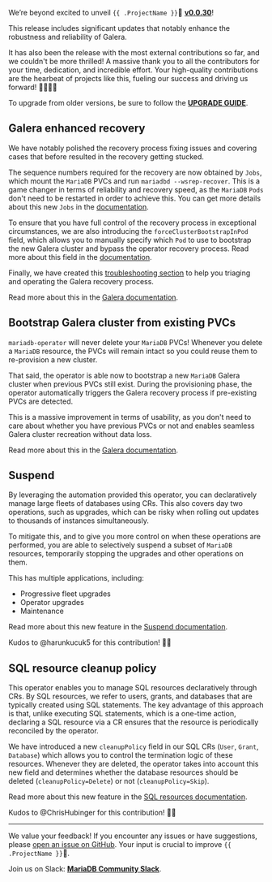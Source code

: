 We’re beyond excited to unveil `{{ .ProjectName }}`🦭 __[v0.0.30](https://github.com/mariadb-operator/mariadb-operator/releases/tag/v0.0.30)__!

This release includes significant updates that notably enhance the robustness and reliability of Galera.

It has also been the release with the most external contributions so far, and we couldn't be more thrilled! A massive thank you to all the contributors for your time, dedication, and incredible effort. Your high-quality contributions are the hearbeat of projects like this, fueling our success and driving us forward! 🙏🏻🦭🎉

To upgrade from older versions, be sure to follow the __[UPGRADE GUIDE](https://github.com/mariadb-operator/mariadb-operator/blob/main/docs/UPGRADE_v0.0.30.md)__.

## Galera enhanced recovery

We have notably polished the recovery process fixing issues and covering cases that before resulted in the recovery getting stucked.

The sequence numbers required for the recovery are now obtained by `Jobs`, which mount the `MariaDB` PVCs and run `mariadbd --wsrep-recover`. This is a game changer in terms of reliability and recovery speed, as the `MariaDB` `Pods` don't need to be restarted in order to achieve this. You can get more details about this new `Jobs` in the [documentation](https://github.com/mariadb-operator/mariadb-operator/blob/main/docs/GALERA.md#galera-recovery-job).

To ensure that you have full control of the recovery process in exceptional circumstances, we are also introducing the `forceClusterBootstrapInPod` field, which allows you to manually specify which `Pod` to use to bootstrap the new Galera cluster and bypass the operator recovery process. Read more about this field in the [documentation](https://github.com/mariadb-operator/mariadb-operator/blob/release-v0.0.30/docs/GALERA.md#force-cluster-bootstrap).

Finally, we have created this [troubleshooting section](https://github.com/mariadb-operator/mariadb-operator/blob/release-v0.0.30/docs/GALERA.md#galera-cluster-recovery-not-progressing) to help you triaging and operating the Galera recovery process.

Read more about this in the [Galera documentation](https://github.com/mariadb-operator/mariadb-operator/blob/main/docs/GALERA.md).

## Bootstrap Galera cluster from existing PVCs

`mariadb-operator` will never delete your `MariaDB` PVCs! Whenever you delete a `MariaDB` resource, the PVCs will remain intact so you could reuse them to re-provision a new cluster.

That said, the operator is able now to bootstrap a new `MariaDB` Galera cluster when previous PVCs still exist. During the provisioning phase, the operator automatically triggers the Galera recovery process if pre-existing PVCs are detected.

This is a massive improvement in terms of usability, as you don't need to care about whether you have previous PVCs or not and enables seamless Galera cluster recreation without data loss.

Read more about this in the [Galera documentation](https://github.com/mariadb-operator/mariadb-operator/blob/main/docs/GALERA.md).

## Suspend

By leveraging the automation provided this operator, you can declaratively manage large fleets of databases using CRs. This also covers day two operations, such as upgrades, which can be risky when rolling out updates to thousands of instances simultaneously.

To mitigate this, and to give you more control on when these operations are performed, you are able to selectively suspend a subset of `MariaDB` resources, temporarily stopping the upgrades and other operations on them.

This has multiple applications, including:
- Progressive fleet upgrades
- Operator upgrades
- Maintenance

Read more about this new feature in the [Suspend documentation](https://github.com/mariadb-operator/mariadb-operator/blob/main/docs/SUSPEND.md).

Kudos to @harunkucuk5 for this contribution! 🙏🏻

## SQL resource cleanup policy

This operator enables you to manage SQL resources declaratively through CRs. By SQL resources, we refer to users, grants, and databases that are typically created using SQL statements. The key advantage of this approach is that, unlike executing SQL statements, which is a one-time action, declaring a SQL resource via a CR ensures that the resource is periodically reconciled by the operator.

We have introduced a new `cleanupPolicy` field in our SQL CRs (`User`, `Grant`, `Database`) which allows you to control the termination logic of these resources. Whenever they are deleted, the operator takes into account this new field and determines whether the database resources should be deleted (`cleanupPolicy=Delete`) or not (`cleanupPolicy=Skip`).

Read more about this new feature in the [SQL resources documentation](https://github.com/mariadb-operator/mariadb-operator/blob/main/docs/SQL_RESOURCES.md).

Kudos to @ChrisHubinger for this contribution! 🙏🏻

---

We value your feedback! If you encounter any issues or have suggestions, please [open an issue on GitHub](https://github.com/mariadb-operator/mariadb-operator/issues/new/choose). Your input is crucial to improve `{{ .ProjectName }}`🦭.

Join us on Slack: **[MariaDB Community Slack](https://r.mariadb.com/join-community-slack)**.